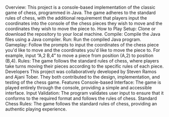 Overview:
This project is a console-based implementation of the classic game of chess, programmed in Java. The game adheres to the standard rules of chess, with the additional requirement that players input the coordinates into the console of the chess pieces they wish to move and the coordinates they wish to move the piece to.
How to Play
Setup: Clone or download the repository to your local machine.
Compile: Compile the Java files using a Java compiler.
Run: Run the compiled Java program.
Gameplay: Follow the prompts to input the coordinates of the chess piece you'd like to move and the coordinates you'd like to move the piece to. For example, input “A,2 B,4” to move a piece from position (A,2) to position (B,4).
Rules: The game follows the standard rules of chess, where players take turns moving their pieces according to the specific rules of each piece.
Developers
This project was collaboratively developed by Steven Ramos and Ajani Tober. They both contributed to the design, implementation, and testing of the chess game.
Features
Console-based Interface: The game is played entirely through the console, providing a simple and accessible interface.
Input Validation: The program validates user input to ensure that it conforms to the required format and follows the rules of chess.
Standard Chess Rules: The game follows the standard rules of chess, providing an authentic playing experience.
